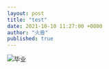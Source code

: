 ```yaml
---
layout: post
title: "test"
date: 2021-10-10 11:27:00 +0800
author: "火兽"
published: true
---
```


![毕业](https://huoshou.me/images/test.jpg)   
